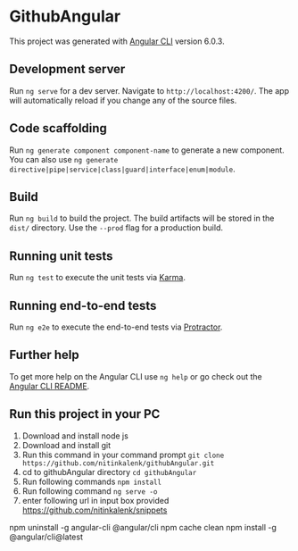 # GithubAngular

This project was generated with [Angular CLI](https://github.com/angular/angular-cli) version 6.0.3.

## Development server

Run `ng serve` for a dev server. Navigate to `http://localhost:4200/`. The app will automatically reload if you change any of the source files.

## Code scaffolding

Run `ng generate component component-name` to generate a new component. You can also use `ng generate directive|pipe|service|class|guard|interface|enum|module`.

## Build

Run `ng build` to build the project. The build artifacts will be stored in the `dist/` directory. Use the `--prod` flag for a production build.

## Running unit tests

Run `ng test` to execute the unit tests via [Karma](https://karma-runner.github.io).

## Running end-to-end tests

Run `ng e2e` to execute the end-to-end tests via [Protractor](http://www.protractortest.org/).

## Further help

To get more help on the Angular CLI use `ng help` or go check out the [Angular CLI README](https://github.com/angular/angular-cli/blob/master/README.md).

## Run this project in your PC
1. Download and install node js
2. Download and install git
3. Run this command in your command prompt
`git clone https://github.com/nitinkalenk/githubAngular.git`
4. cd to githubAngular directory
`cd githubAngular`
5. Run following commands
`npm install`
7. Run following command
`ng serve -o`
6. enter following url in input box provided
https://github.com/nitinkalenk/snippets


npm uninstall -g angular-cli @angular/cli
npm cache clean
npm install -g @angular/cli@latest
